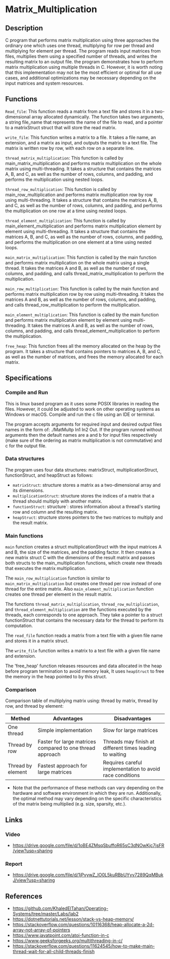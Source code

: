 # Matrix_Multiplication


## Description

C program that performs matrix multiplication using three approaches the ordinary one which uses one thread, multiplying for row per thread and multiplying for element per thread. The program reads input matrices from files, multiplies them using a specified number of threads, and writes the resulting matrix to an output file. the program demonstrates how to perform matrix multiplication using multiple threads in C. However, it is worth noting that this implementation may not be the most efficient or optimal for all use cases, and additional optimizations may be necessary depending on the input matrices and system resources.

## Functions
`Read_file`: This function reads a matrix from a text file and stores it in a two-dimensional array allocated dynamically. The function takes two arguments, a string file_name that represents the name of the file to read, and a pointer to a matrixStruct struct that will store the read matrix.

`write_file`: This function writes a matrix to a file. It takes a file name, an extension, and a matrix as input, and outputs the matrix to a text file. The matrix is written row by row, with each row on a separate line.

`thread_matrix_multiplication`: This function is called by main_matrix_multiplication and performs matrix multiplication on the whole matrix using multi-threading. It takes a structure that contains the matrices A, B, and C, as well as the number of rows, columns, and padding, and performs the multiplication using nested loops.

`thread_row_multiplication`: This function is called by main_row_multiplication and performs matrix multiplication row by row using multi-threading. It takes a structure that contains the matrices A, B, and C, as well as the number of rows, columns, and padding, and performs the multiplication on one row at a time using nested loops.

`thread_element_multiplication`: This function is called by main_element_multiplication and performs matrix multiplication element by element using multi-threading. It takes a structure that contains the matrices A, B, and C, as well as the number of rows, columns, and padding, and performs the multiplication on one element at a time using nested loops.

`main_matrix_multiplication`: This function is called by the main function and performs matrix multiplication on the whole matrix using a single thread. It takes the matrices A and B, as well as the number of rows, columns, and padding, and calls thread_matrix_multiplication to perform the multiplication.

`main_row_multiplication`: This function is called by the main function and performs matrix multiplication row by row using multi-threading. It takes the matrices A and B, as well as the number of rows, columns, and padding, and calls thread_row_multiplication to perform the multiplication.

`main_element_multiplication`: This function is called by the main function and performs matrix multiplication element by element using multi-threading. It takes the matrices A and B, as well as the number of rows, columns, and padding, and calls thread_element_multiplication to perform the multiplication.

`free_heap`: This function frees all the memory allocated on the heap by the program. It takes a structure that contains pointers to matrices A, B, and C, as well as the number of matrices, and frees the memory allocated for each matrix.


## Specifications

### Compile and Run
  This is linux based program as it uses some POSIX libraries in reading the files. However, it could be adjusted to work on other operating systems as Windows or macOS.
 Compile and run the c file using an IDE or terminal.
  
  The program accepts arguments for required input and desired output files names in the form of: ./MatMultp In1 In2 Out. If the program runned without arguments then the default names are a and b for input files respectively (make sure of the ordering as matrix multiplication is not commutative) and c for the output file.  

### Data structures

The program uses four data structures: matrixStruct, multiplicationStruct, functionStruct, and heapStruct as follows:

  * `matrixStruct`: structure stores a matrix as a two-dimensional array and its dimensions.
  * `multiplicationStruct`: structure stores the indices of a matrix that a thread should multiply with another matrix.
  * `functionStruct`: structure`: stores information about a thread's starting row and column and the resulting matrix.
  * `heapStruct`: structure stores pointers to the two matrices to multiply and the result matrix.

### Main functions

`main` function creates a struct multiplicationStruct with the input matrices A and B, the size of the matrices, and the padding factor. It then creates a new matrix struct C with the dimensions of the result matrix and passes both structs to the main_multiplication functions, which create new threads that executes the matrix multiplication.

The `main_row_multiplication` function is similar to `main_matrix_multiplication` but creates one thread per row instead of one thread for the entire matrix. Also `main_element_multiplication` function creates one thread per element in the result matrix.

The functions `thread_matrix_multiplication`, `thread_row_multiplication`, and `thread_element_multiplication` are the functions executed by the threads, each corresponds to one approach. They take a pointer to a struct functionStruct that contains the necessary data for the thread to perform its computation.

The `read_file` function reads a matrix from a text file with a given file name and stores it in a matrix struct.

The `write_file` function writes a matrix to a text file with a given file name and extension.

The 'free_heap' function releases resources and data allocated in the heap before program termination to avoid memory leak, It uses `heapStruct` to free the memory in the heap pointed to by this struct.

### Comparison
Comparison table of multiplying matrix using: thread by matrix, thread by row, and thread by element:

| Method | Advantages	| Disadvantages |
| ------ | ---------- | ------------- |
| One thread | Simple implementation | Slow for large matrices |
| Thread by row |	Faster for large matrices compared to one thread approach | Threads may finish at different times leading to waiting | 
| Thread by element |	Fastest approach for large matrices |	Requires careful implementation to avoid race conditions |

  * Note that the performance of these methods can vary depending on the hardware and software environment in which they are run. Additionally, the optimal method may vary depending on the specific characteristics of the matrix being multiplied (e.g. size, sparsity, etc.).


## Links

### Video
  * https://drive.google.com/file/d/1oBE4ZMsqSbuffoR65sC3dNOwKjc7jsFR/view?usp=sharing
  
### Report
  * https://drive.google.com/file/d/1jPvywZ_IO0L5kuRBbUYyv7289QqMBukJ/view?usp=sharing


## References

  * https://github.com/KhaledElTahan/Operating-Systems/tree/master/Labs/lab2
  * https://dotnettutorials.net/lesson/stack-vs-heap-memory/
  * https://stackoverflow.com/questions/10116368/heap-allocate-a-2d-array-not-array-of-pointers
  * https://www.javatpoint.com/atoi-function-in-c
  * https://www.geeksforgeeks.org/multithreading-in-c/
  * https://stackoverflow.com/questions/11624545/how-to-make-main-thread-wait-for-all-child-threads-finish
